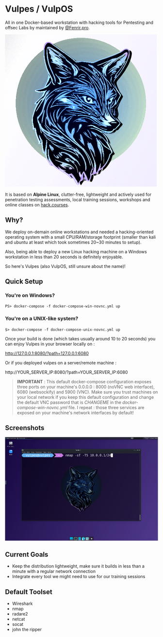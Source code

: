 # Vulpes / VulpOS

All in one Docker-based workstation with hacking tools for Pentesting and offsec Labs by maintained by [@Fenrir.pro](https://github.com/fenrirsec).

![logo](./vulpes/setup/logo.png)

It is based on **Alpine Linux**, clutter-free, lightweight and actively used for penetration testing assessments, local training sessions, workshops and online classes on [hack.courses](https://hack.courses).

## Why?

We deploy on-demain online workstations and needed a hacking-oriented operating system with a small CPU/RAM/storage footprint (smaller than kali and ubuntu at least which took sometimes 20~30 minutes to setup). 

Also, being able to deploy a new Linux hacking machine on a Windows workstation in less than 20 seconds is definitely enjoyable.

So here's Vulpes (also VulpOS, still unsure about the name)!

## Quick Setup

### You're on Windows?

`PS> docker-compose -f docker-compose-win-novnc.yml up`

### You're on a UNIX-like system?

`$> docker-compose -f docker-compose-unix-novnc.yml up`

Once your build is done (which takes usually around 10 to 20 seconds) you can enjoy Vulpes in your browser locally on : 

http://127.0.0.1:8080/?path=127.0.0.1:6080

Or if you deployed vulpes on a server/remote machine :

http://YOUR_SERVER_IP:8080/?path=YOUR_SERVER_IP:6080


> **IMPORTANT** : This default docker-compose configuration exposes three ports on your machine's 0.0.0.0 : 8000 (noVNC web interface), 6080 (websockify) and 5900 (VNC). Make sure you trust machines on your local network if you keep this default configuration and change the default VNC password that is *CHANGEME* in the *docker-compose-win-novnc.yml* file. I repeat : those three services are exposed on your machine's network interfaces by default!

## Screenshots

![screenshot 1 with terminal](./docs/screen1.png)

## Current Goals

- Keep the distribution lightweight, make sure it builds in less than a minute with a regular network connection
- Integrate every tool we might need to use for our training sessions

## Default Toolset

- Wireshark
- nmap
- radare2
- netcat
- socat
- john the ripper

